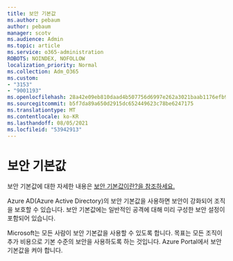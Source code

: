 ```yaml
---
title: 보안 기본값
ms.author: pebaum
author: pebaum
manager: scotv
ms.audience: Admin
ms.topic: article
ms.service: o365-administration
ROBOTS: NOINDEX, NOFOLLOW
localization_priority: Normal
ms.collection: Adm_O365
ms.custom:
- "3153"
- "9001193"
ms.openlocfilehash: 28a42e09eb810daad4b507756d6997e262a3021baab1176efb9050d793c0a05e
ms.sourcegitcommit: b5f7da89a650d2915dc652449623c78be6247175
ms.translationtype: MT
ms.contentlocale: ko-KR
ms.lasthandoff: 08/05/2021
ms.locfileid: "53942913"
---
```

# <a name="security-defaults"></a>보안 기본값

보안 기본값에 대한 자세한 내용은 [보안 기본값이란?을 참조하세요.](https://docs.microsoft.com/azure/active-directory/conditional-access/concept-conditional-access-security-defaults)

Azure AD(Azure Active Directory)의 보안 기본값을 사용하면 보안이 강화되어 조직을 보호할 수 있습니다. 보안 기본값에는 일반적인 공격에 대해 미리 구성한 보안 설정이 포함되어 있습니다.

Microsoft는 모든 사람이 보안 기본값을 사용할 수 있도록 합니다. 목표는 모든 조직이 추가 비용으로 기본 수준의 보안을 사용하도록 하는 것입니다. Azure Portal에서 보안 기본값을 켜야 합니다.
